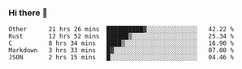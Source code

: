 ### Hi there 👋

<!--
**WShiBin/WShiBin** is a ✨ _special_ ✨ repository because its `README.md` (this file) appears on your GitHub profile.

Here are some ideas to get you started:

- 🔭 I’m currently working on ...
- 🌱 I’m currently learning ...
- 👯 I’m looking to collaborate on ...
- 🤔 I’m looking for help with ...
- 💬 Ask me about ...
- 📫 How to reach me: ...
- 😄 Pronouns: ...
- ⚡ Fun fact: ...
-->

<!--START_SECTION:waka-->
```text
Other      21 hrs 26 mins  ██████████▓░░░░░░░░░░░░░░   42.22 % 
Rust       12 hrs 52 mins  ██████▒░░░░░░░░░░░░░░░░░░   25.34 % 
C          8 hrs 34 mins   ████▒░░░░░░░░░░░░░░░░░░░░   16.90 % 
Markdown   3 hrs 33 mins   █▓░░░░░░░░░░░░░░░░░░░░░░░   07.00 % 
JSON       2 hrs 15 mins   █░░░░░░░░░░░░░░░░░░░░░░░░   04.46 % 
```
<!--END_SECTION:waka-->

